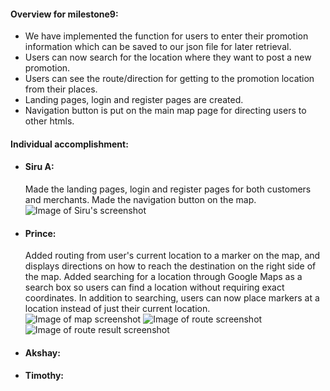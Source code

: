 #### Overview for milestone9:
* We have implemented the function for users to enter their promotion information which can be saved to our json file for later retrieval.
* Users can now search for the location where they want to post a new promotion.
* Users can see the route/direction for getting to the promotion location from their places.
* Landing pages, login and register pages are created.
* Navigation button is put on the main map page for directing users to other htmls.

#### Individual accomplishment:
* #### Siru A: 
  Made the landing pages, login and register pages for both customers and merchants. Made the navigation button on the map.
![Image of Siru's screenshot](https://github.com/princevietle/COGS121/blob/master/screenshots/Siru-milestone9.jpg)
* #### Prince: 
  Added routing from user's current location to a marker on the map, and displays directions on how to reach the destination on the right side of the map.  Added searching for a location through Google Maps as a search box so users can find a location without requiring exact coordinates.  In addition to searching, users can now place markers at a location instead of just their current location. 
![Image of map screenshot](https://github.com/princevietle/COGS121/blob/master/screenshots/mapscreenshot.png)
![Image of route screenshot](https://github.com/princevietle/COGS121/blob/master/screenshots/milestone9route1.png)
![Image of route result screenshot](https://github.com/princevietle/COGS121/blob/master/screenshots/milestone9route2.png)
* #### Akshay: 
* #### Timothy: 
